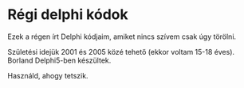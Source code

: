 Régi delphi kódok
=================

Ezek a régen írt Delphi kódjaim, amiket nincs szívem csak úgy törölni.

Születési idejük 2001 és 2005 közé tehető (ekkor voltam 15-18 éves). Borland Delphi5-ben készültek.

Használd, ahogy tetszik.
